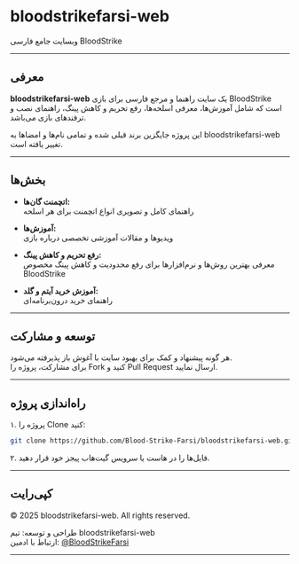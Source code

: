 # bloodstrikefarsi-web

وبسایت جامع فارسی BloodStrike

---

## معرفی

**bloodstrikefarsi-web** یک سایت راهنما و مرجع فارسی برای بازی BloodStrike است که شامل آموزش‌ها، معرفی اسلحه‌ها، رفع تحریم و کاهش پینگ، راهنمای نصب و ترفندهای بازی می‌باشد.

این پروژه جایگزین برند قبلی شده و تمامی نام‌ها و امضاها به bloodstrikefarsi-web تغییر یافته است.

---

## بخش‌ها

- **اتچمنت‌ گان‌ها:**  
  راهنمای کامل و تصویری انواع اتچمنت برای هر اسلحه

- **آموزش‌ها:**  
  ویدیوها و مقالات آموزشی تخصصی درباره بازی

- **رفع تحریم و کاهش پینگ:**  
  معرفی بهترین روش‌ها و نرم‌افزارها برای رفع محدودیت و کاهش پینگ مخصوص BloodStrike

- **آموزش خرید آیتم و گلد:**  
  راهنمای خرید درون‌برنامه‌ای

---

## توسعه و مشارکت

هر گونه پیشنهاد و کمک برای بهبود سایت با آغوش باز پذیرفته می‌شود.  
برای مشارکت، پروژه را Fork کنید و Pull Request ارسال نمایید.

---

## راه‌اندازی پروژه

۱. پروژه را Clone کنید:
```bash
git clone https://github.com/Blood-Strike-Farsi/bloodstrikefarsi-web.git
```

۲. فایل‌ها را در هاست یا سرویس گیت‌هاب پیجز خود قرار دهید.

---

## کپی‌رایت

&copy; 2025 bloodstrikefarsi-web. All rights reserved.

طراحی و توسعه: تیم bloodstrikefarsi-web  
ارتباط با ادمین: [@BloodStrikeFarsi](https://t.me/BloodStrikeFarsi)

---
